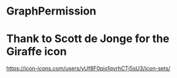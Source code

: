 # GraphPermission

# Thank to Scott de Jonge for the Giraffe icon
https://icon-icons.com/users/yUf8F0pio1qyrhCTj5sU3/icon-sets/
